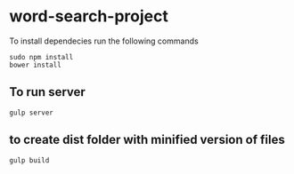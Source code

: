 # word-search-project

To install dependecies run the following commands
```
sudo npm install
bower install
```

## To run server
```
gulp server
```
## to create dist folder with minified version of files
```
gulp build
```